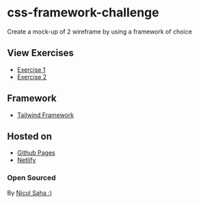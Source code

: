 # css-framework-challenge

Create a mock-up of 2 wireframe by using a framework of choice

## View Exercises

- [Exercise 1](https://wisecoding.github.io/css-framework-challenge/index.html)
- [Exercise 2](https://wisecoding.github.io/css-framework-challenge/part2.html)

## Framework
- [Tailwind Framework](https://tailwindcss.com/)

## Hosted on 

- [Github Pages](https://nicolsaha.github.io/css-framework-challenge/)
- [Netlify](https://css-framework-nicole.netlify.app/)

### Open Sourced

By [Nicol Saha :)](https://github.com/NicolSaha)
